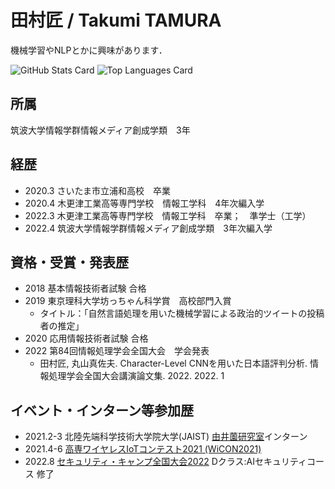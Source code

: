 # 田村匠 / Takumi TAMURA
機械学習やNLPとかに興味があります．

![GitHub Stats Card](https://github-readme-stats.vercel.app/api?username=takumi1001&count_private=true)
![Top Languages Card](https://github-readme-stats.vercel.app/api/top-langs/?username=takumi1001&count_private=true)



## 所属
筑波大学情報学群情報メディア創成学類　3年

## 経歴

- 2020.3 さいたま市立浦和高校　卒業
- 2020.4 木更津工業高等専門学校　情報工学科　4年次編入学
- 2022.3 木更津工業高等専門学校　情報工学科　卒業；　準学士（工学）
- 2022.4 筑波大学情報学群情報メディア創成学類　3年次編入学

## 資格・受賞・発表歴

- 2018 基本情報技術者試験 合格
- 2019 東京理科大学坊っちゃん科学賞　高校部門入賞
  - タイトル：「自然言語処理を用いた機械学習による政治的ツイートの投稿者の推定」
- 2020 応用情報技術者試験 合格
- 2022 第84回情報処理学会全国大会　学会発表
  - 田村匠, 丸山真佐夫. Character-Level CNNを用いた日本語評判分析. 情報処理学会全国大会講演論文集. 2022. 2022. 1

## イベント・インターン等参加歴

- 2021.2-3 北陸先端科学技術大学院大学(JAIST) [由井薗研究室](http://www.jaist.ac.jp/ks/labs/yuizono/)インターン
- 2021.4-6 [高専ワイヤレスIoTコンテスト2021 (WiCON2021)](https://kosen-iot-contest.jp/)
- 2022.8 [セキュリティ・キャンプ全国大会2022](https://www.ipa.go.jp/jinzai/camp/2022/zenkoku2022_index.html) Dクラス:AIセキュリティコース 修了
